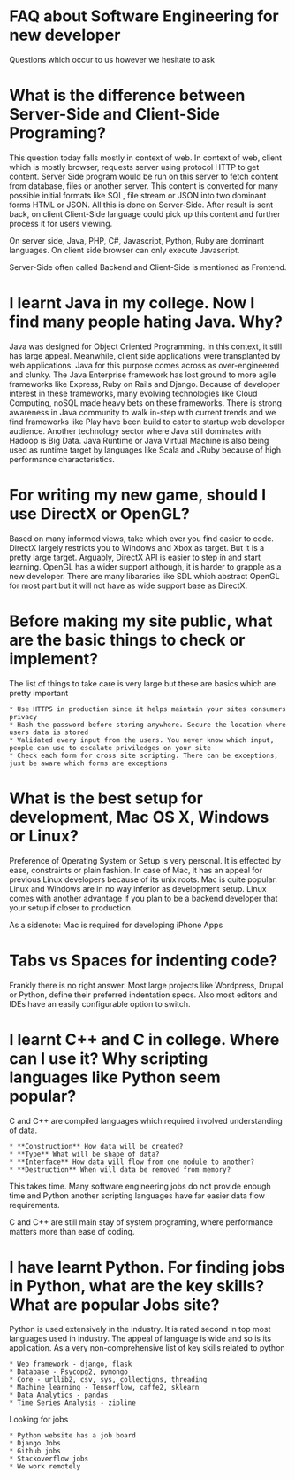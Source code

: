 # FAQ about Software Engineering for new developer
Questions which occur to us however we hesitate to ask

What is the difference between Server-Side and Client-Side Programing?
======================================================================
This question today falls mostly in context of web. In context of web, client which is mostly browser, requests server using protocol HTTP to get content. Server Side program would be run on this server to fetch content from database, files or another server. This content is converted for many possible initial formats like SQL, file stream or JSON into two dominant forms HTML or JSON. All this is done on Server-Side. After result is sent back, on client Client-Side language could pick up this content and further process it for users viewing. 

On server side, Java, PHP, C#, Javascript, Python, Ruby are dominant languages. On client side browser can only execute Javascript.

Server-Side often called Backend and Client-Side is mentioned as Frontend.

I learnt Java in my college. Now I find many people hating Java. Why?
=====================================================================
Java was designed for Object Oriented Programming. In this context, it still has large appeal. Meanwhile, client side applications were transplanted by web applications. Java for this purpose comes across as over-engineered and clunky. The Java Enterprise framework has lost ground to more agile frameworks like Express, Ruby on Rails and Django. Because of developer interest in these frameworks, many evolving technologies like Cloud Computing, noSQL made heavy bets on these frameworks. There is strong awareness in Java community to walk in-step with current trends and we find frameworks like Play have been build to cater to startup web developer audience. Another technology sector where Java still dominates with Hadoop is Big Data. Java Runtime or Java Virtual Machine is also being used as runtime target by languages like Scala and JRuby because of high performance characteristics.

For writing my new game, should I use DirectX or OpenGL?
========================================================
Based on many informed views, take which ever you find easier to code. DirectX largely restricts you to Windows and Xbox as target. But it is a pretty large target. Arguably, DirectX API is easier to step in and start learning. OpenGL has a wider support although, it is harder to grapple as a new developer. There are many libararies like SDL which abstract OpenGL for most part but it will not have as wide support base as DirectX.

Before making my site public, what are the basic things to check or implement?
==============================================================================
 The list of things to take care is very large but these are basics which are pretty important

 	* Use HTTPS in production since it helps maintain your sites consumers privacy 
 	* Hash the password before storing anywhere. Secure the location where users data is stored
 	* Validated every input from the users. You never know which input, people can use to escalate priviledges on your site
 	* Check each form for cross site scripting. There can be exceptions, just be aware which forms are exceptions

What is the best setup for development, Mac OS X, Windows or Linux?
===================================================================
Preference of Operating System or Setup is very personal. It is effected by ease, constraints or plain fashion. In case of Mac, it has an appeal for previous Linux developers because of its unix roots. Mac is quite popular. Linux and Windows are in no way inferior as development setup. Linux comes with another advantage if you plan to be a backend developer that your setup if closer to production.

As a sidenote: Mac is required for developing iPhone Apps

Tabs vs Spaces for indenting code?
==================================
Frankly there is no right answer. Most large projects like Wordpress, Drupal or Python, define their preferred indentation specs. Also most editors and IDEs have an easily configurable option to switch.

I learnt C++ and C in college. Where can I use it? Why scripting languages like Python seem popular?
====================================================================================================
C and C++ are compiled languages which required involved understanding of data. 

	* **Construction** How data will be created? 
	* **Type** What will be shape of data?
	* **Interface** How data will flow from one module to another?
	* **Destruction** When will data be removed from memory?

This takes time. Many software engineering jobs do not provide enough time and Python another scripting languages have far easier data flow requirements. 

C and C++ are still main stay of system programing, where performance matters more than ease of coding.

I have learnt Python. For finding jobs in Python, what are the key skills? What are popular Jobs site?
======================================================================================================
Python is used extensively in the industry. It is rated second in top most languages used in industry. The appeal of language is wide and so is its application. As a very non-comprehensive list of key skills related to python

	* Web framework - django, flask
	* Database - Psycopg2, pymongo
	* Core - urllib2, csv, sys, collections, threading
	* Machine learning - Tensorflow, caffe2, sklearn
	* Data Analytics - pandas
	* Time Series Analysis - zipline

Looking for jobs 

	* Python website has a job board
	* Django Jobs
	* Github jobs
	* Stackoverflow jobs
	* We work remotely








